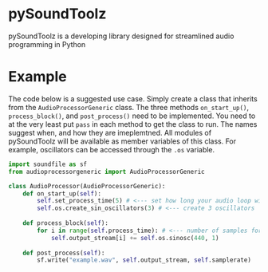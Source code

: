 # pySoundToolz
pySoundToolz is a developing library designed for streamlined audio programming in Python

# Example

The code below is a suggested use case. Simply create a class that inherits from the `AudioProcessorGeneric` class. 
The three methods `on_start_up()`, `process_block()`, and `post_process()` need to be implemented. You need to at the very 
least put `pass` in each method to get the class to run. The names suggest when, and how they are imeplemtned. All
modules of pySoundToolz will be available as member variables of this class. For example, oscillators can be accessed 
through the `.os` variable. 

```python
import soundfile as sf
from audioprocessorgeneric import AudioProcessorGeneric

class AudioProcessor(AudioProcessorGeneric):
    def on_start_up(self):
        self.set_process_time(5) # <--- set how long your audio loop will be (5 seconds)
        self.os.create_sin_oscillators(3) # <--- create 3 oscillators 
  
    def process_block(self):
        for i in range(self.process_time): # <--- number of samples for 5 seconds of audio
            self.output_stream[i] += self.os.sinosc(440, 1)
  
    def post_process(self):
        sf.write("example.wav", self.output_stream, self.samplerate)

```
